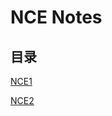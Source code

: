 # **NCE Notes**  
## **目录**

[NCE1](https://github.com/moodHappy/moodHappy.gitHub.io-nce/blob/main/nce1%2FTable%20of%20contents.md)

[NCE2](https://github.com/moodHappy/moodHappy.gitHub.io-nce/blob/main/nce2%2FTable%20of%20contents.md)